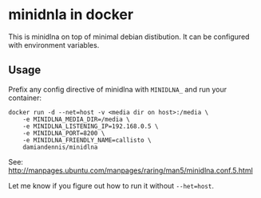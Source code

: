 # minidnla in docker

This is minidlna on top of minimal debian distibution.
It can be configured with environment variables.

## Usage

Prefix any config directive of minidlna with `MINIDLNA_`
and run your container:

```
docker run -d --net=host -v <media dir on host>:/media \
    -e MINIDLNA_MEDIA_DIR=/media \
    -e MINIDLNA_LISTENING_IP=192.168.0.5 \
    -e MINIDLNA_PORT=8200 \
    -e MINIDLNA_FRIENDLY_NAME=callisto \
    damiandennis/minidlna
```

See: http://manpages.ubuntu.com/manpages/raring/man5/minidlna.conf.5.html

Let me know if you figure out how to run it without `--het=host`.
